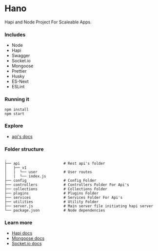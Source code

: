 # Hano

Hapi and Node Project For Scaleable Apps.

### Includes
- Node
- Hapi
- Swagger
- Socket.io
- Mongoose
- Prettier
- Husky
- ES-Next
- ESLint

### Running it

```
npm install
npm start
```

### Explore

- [api's docs](/api/docs)

### Folder structure
    .
    ├── api                    # Rest api's folder
    │   ├── v1
    │   |  └── user            # User routes
    │   |  └── index.js
    ├── config                 # Config Folder
    ├── controllers            # Controllers Folder For Api's
    ├── collections            # Collections Folder
    ├── plugins                # Plugins Folder
    ├── services               # Services Folder For Api's
    ├── utilities              # Utility Folder
    ├── server.js              # Main server file initiating hapi server
    └── package.json           # Node dependencies

### Learn more

- [Hapi docs](https://hapijs.com)
- [Mongoose docs](http://mongoosejs.com/docs/guide.html)
- [Socket.io docs](https://socket.io/docs/)
